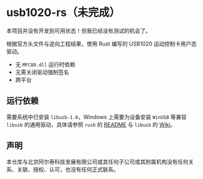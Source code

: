 # usb1020-rs（未完成）

本项目并没有开发到可用状态！但我已经没有测试的机会了。

根据官方头文件与逆向工程结果，使用 Rust 编写的 USB1020 运动控制卡用户态驱动。

- 无 `MFC80.dll` 运行时依赖 
- 无需关闭驱动强制签名
- 跨平台

## 运行依赖

需要系统中已安装 `libusb-1.0`，Windows 上需要为设备安装 `WinUSB` 等兼容 `libusb` 的通用驱动，具体请参照 `rusb` 的 [README](https://github.com/a1ien/rusb) 与 `libusb` 的 [Wiki](https://github.com/libusb/libusb/wiki#supported-environments)。

## 声明

本仓库与北京阿尔泰科技发展有限公司或其任何子公司或其附属机构没有任何关系、关联、授权、认可，也没有任何正式联系。
